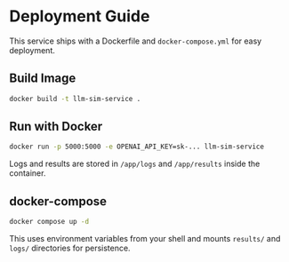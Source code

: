 # Deployment Guide

This service ships with a Dockerfile and `docker-compose.yml` for easy deployment.

## Build Image
```bash
docker build -t llm-sim-service .
```

## Run with Docker
```bash
docker run -p 5000:5000 -e OPENAI_API_KEY=sk-... llm-sim-service
```
Logs and results are stored in `/app/logs` and `/app/results` inside the container.

## docker-compose
```bash
docker compose up -d
```
This uses environment variables from your shell and mounts `results/` and `logs/` directories for persistence.
